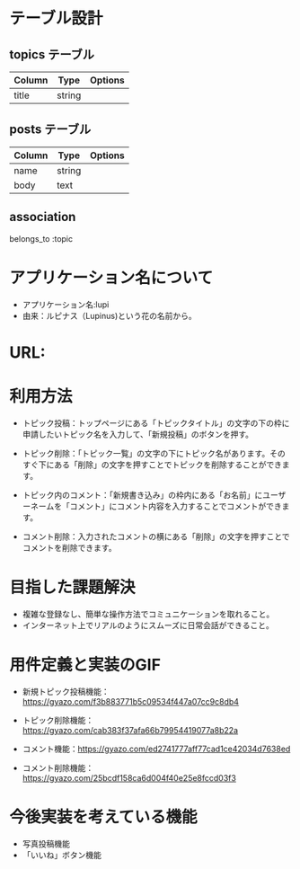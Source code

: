 # テーブル設計

## topics テーブル
                                   
| Column    | Type   | Options     |
| --------  | ------ | ----------- |
| title     | string |             | #トピックのタイトル



## posts テーブル
                                   
| Column    | Type   | Options     |
| --------  | ------ | ----------- |
| name      | string |             | #ユーザーネーム
| body      | text   |             | #コメント内容

## association
belongs_to :topic

# アプリケーション名について
  * アプリケーション名:lupi
  * 由来：ルピナス（Lupinus)という花の名前から。

# URL:

# 利用方法

  * トピック投稿：トップページにある「トピックタイトル」の文字の下の枠に申請したいトピック名を入力して、「新規投稿」のボタンを押す。

  * トピック削除：「トピック一覧」の文字の下にトピック名があります。そのすぐ下にある「削除」の文字を押すことでトピックを削除することができます。

  * トピック内のコメント：「新規書き込み」の枠内にある「お名前」にユーザーネームを「コメント」にコメント内容を入力することでコメントができます。

  * コメント削除：入力されたコメントの横にある「削除」の文字を押すことでコメントを削除できます。

# 目指した課題解決

  * 複雑な登録なし、簡単な操作方法でコミュニケーションを取れること。
  * インターネット上でリアルのようにスムーズに日常会話ができること。

# 用件定義と実装のGIF

  * 新規トピック投稿機能：https://gyazo.com/f3b883771b5c09534f447a07cc9c8db4

  * トピック削除機能：https://gyazo.com/cab383f37afa66b79954419077a8b22a

  * コメント機能：https://gyazo.com/ed2741777aff77cad1ce42034d7638ed

  * コメント削除機能：https://gyazo.com/25bcdf158ca6d004f40e25e8fccd03f3

# 今後実装を考えている機能

  * 写真投稿機能
  * 「いいね」ボタン機能





  
  

